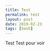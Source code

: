 ```yaml
---
title: Test
permalink: test
layout: post
date: 2019-02-23
tags: [bash]
---
```


Test Test pour voir


